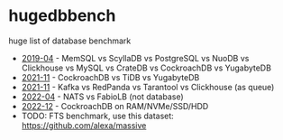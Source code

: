 # hugedbbench
huge list of database benchmark

- [2019-04](https://kokizzu.blogspot.com/2019/04/huge-list-of-database-benchmark.html) - MemSQL vs ScyllaDB vs PostgreSQL vs NuoDB vs Clickhouse vs MySQL vs CrateDB vs CockroachDB vs YugabyteDB
- [2021-11](https://kokizzu.blogspot.com/2021/11/databases-with-automatic-rebalance.html) - CockroachDB vs TiDB vs YugabyteDB
- [2021-11](https://kokizzu.blogspot.com/2021/11/kafka-vs-redpanda-benchmark.html) - Kafka vs RedPanda vs Tarantool vs Clickhouse (as queue)
- [2022-04](http://kokizzu.blogspot.com/2022/04/automatic-load-balancer.html) - NATS vs FabioLB (not database)
- [2022-12](https://kokizzu.blogspot.com/2022/12/cockroachdb-benchmark-on-different-disk.html) - CockroachDB on RAM/NVMe/SSD/HDD
- TODO: FTS benchmark, use this dataset: https://github.com/alexa/massive
